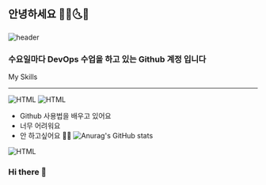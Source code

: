 ## 안녕하세요 🌟🌞🌜🌛
![header](https://capsule-render.vercel.app/api?text=부앙부앙&animation=fadeIn&type=waving&color=random)
### 수요일마다 DevOps 수업을 하고 있는 Github 계정 입니다

My Skills
<br/> <hr/>
![HTML](https://img.shields.io/badge/HTML-E34F26)
![HTML](https://img.shields.io/badge/CSS-1572B6)


- Github 사용법을 배우고 있어요
- 너무 어려워요
- 안 하고싶어요 🧗‍♂️
![Anurag's GitHub stats](https://github-readme-stats.vercel.app/api?username=anuraghazra&show_icons=true&theme=radical)

![HTML](https://github-readme-stats.vercel.app/api?username=qwerdf1133&hide_title=true&show_icons=[%E2%80%A6])
### Hi there 👋

<!--
**qwerdf1133/qwerdf1133** is a ✨ _special_ ✨ repository because its `README.md` (this file) appears on your GitHub profile.

Here are some ideas to get you started:

- 🔭 I’m currently working on ...
- 🌱 I’m currently learning ...
- 👯 I’m looking to collaborate on ...
- 🤔 I’m looking for help with ...
- 💬 Ask me about ...
- 📫 How to reach me: ...
- 😄 Pronouns: ...
- ⚡ Fun fact: ...
-->
